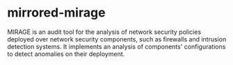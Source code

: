 # mirrored-mirage

MIRAGE is an audit tool for the analysis of network security policies deployed over network security components, such as firewalls and intrusion detection systems. It implements an analysis of components' configurations to detect anomalies on their deployment. 

